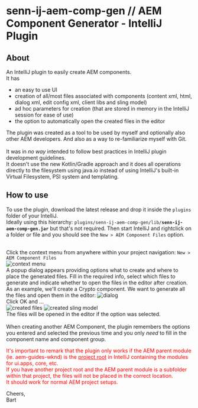 # senn-ij-aem-comp-gen // AEM Component Generator - IntelliJ Plugin

<h2>About</h2>
An IntelliJ plugin to easily create AEM components. <br />
It has 
<ul>
<li>an easy to use UI</li>
<li>creation of all/most files associated with components (content xml, html, dialog xml, edit config xml, client libs and sling model)</li>
<li>ad hoc parameters for creation (that are stored in memory in the IntelliJ session for ease of use)</li>
<li>the option to automatically open the created files in the editor</li>
</ul>

The plugin was created as a tool to be used by myself and optionally also other AEM developers. 
And also as a way to re-familiarize myself with Git. 
<br /><br />
It was in <i>no way</i> intended to follow best practices in IntelliJ plugin development guidelines.  
It doesn't use the new Kotlin/Gradle approach and it does all operations directly to the filesystem using java.io 
instead of using IntelliJ's built-in Virtual Filesystem, PSI system and templating.

<h2>How to use</h2>

To use the plugin, download the latest release and drop it inside the <code>plugins</code> folder of your IntelliJ.  
Ideally using this hierarchy: <code>plugins/senn-ij-aem-comp-gen/lib/<b>senn-ij-aem-comp-gen.jar</b></code> but that's not required.
Then start IntelliJ and rightclick on a folder or file and you should see the <code>New > AEM Component Files</code> option.
<br /><br />

Click the context menu from anywhere within your project navigation: <code>New > AEM Component Files</code>
<br />
![context menu](https://i.imgur.com/MAkL74M.png)
<br />
A popup dialog appears providing options what to create and where to place the generated files.
Fill in the required info, select which files to generate and indicate whether to open the files in the editor after creation.
<br />
As an example, we'll create a Crypto component.  We want to generate all the files and open them in the editor:
![dialog](https://i.imgur.com/lOWjOJH.png)
<br />
Click OK and ...<br />
![created files](https://i.imgur.com/gMq80a4.png) ![created sling model](https://i.imgur.com/kgQzKDk.png)
<br />
The files will be opened in the editor if the option was selected.
<br /><br />
When creating another AEM Component, the plugin remembers the options you entered and selected the previous time and you only <i>need</i>
to fill in the component name and component group.

<span style="color: red;">It's important to remark that the plugin only works if the AEM parent module (ie. aem-guides-wknd) is 
the <u>project root</u> in IntelliJ containing the modules for ui.apps, core, etc.<br />
If you have another project root and the AEM parent module is a subfolder within that project, the files will not be placed in the
correct location.<br />
It should work for normal AEM project setups.</span>


Cheers, <br />
Bart
